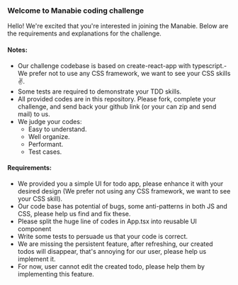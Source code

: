 ### Welcome to Manabie coding challenge

Hello!
We're excited that you're interested in joining the Manabie. Below are the requirements and explanations for the challenge.

#### Notes: 
- Our challenge codebase is based on create-react-app with typescript.- We prefer not to use any CSS framework, we want to see your CSS skills :v:.
- Some tests are required to demonstrate your TDD skills.
- All provided codes are in this repository. Please fork, complete your challenge, and send back your github link (or your can zip and send mail) to us.
- We judge your codes:
    - Easy to understand.
    - Well organize.
    - Performant.
    - Test cases.

#### Requirements:
- We provided you a simple UI for todo app, please enhance it with your desired design (We prefer not using any CSS framework, we want to see your CSS skill).
- Our code base has potential of bugs, some anti-patterns in both JS and CSS, please help us find and fix these.
- Please split the huge line of codes in App.tsx into reusable UI component
- Write some tests to persuade us that your code is correct.
- We are missing the persistent feature, after refreshing, our created todos will disappear, that's annoying for our user, please help us implement it.
- For now, user cannot edit the created todo, please help them by implementing this feature.